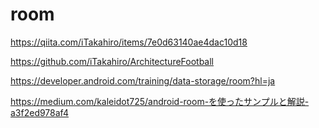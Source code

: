 # room
https://qiita.com/iTakahiro/items/7e0d63140ae4dac10d18

https://github.com/iTakahiro/ArchitectureFootball


https://developer.android.com/training/data-storage/room?hl=ja

https://medium.com/kaleidot725/android-room-を使ったサンプルと解説-a3f2ed978af4

